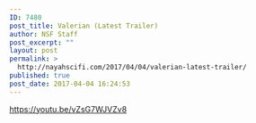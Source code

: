 ```yaml
---
ID: 7480
post_title: Valerian (Latest Trailer)
author: NSF Staff
post_excerpt: ""
layout: post
permalink: >
  http://nayahscifi.com/2017/04/04/valerian-latest-trailer/
published: true
post_date: 2017-04-04 16:24:53
---
```


https://youtu.be/vZsG7WJVZv8